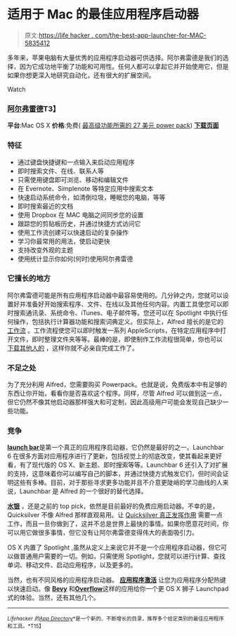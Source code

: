 # 适用于 Mac 的最佳应用程序启动器

> 原文:[https://life hacker . com/the-best-app-launcher-for-MAC-5835412](https://lifehacker.com/the-best-app-launcher-for-mac-5835412)

多年来，苹果电脑有大量优秀的应用程序启动器可供选择。阿尔弗雷德是我们的选择，因为它成功地平衡了功能和可用性。任何人都可以拿起它并开始使用它，但是如果你想更深入地研究自动化，还有很大的扩展空间。

Watch

### [阿尔弗雷德](http://www.alfredapp.com/)T3】

**平台**:Mac OS X
**价格**:免费( [最高级功能所需的 27 美元 power pack](https://buy.alfredapp.com/))
[**下载页面**](http://www.alfredapp.com/)

### 特征

*   通过键盘快捷键和一点输入来启动应用程序
*   即时搜索文件、在线、联系人等
*   只需使用键盘即可浏览、移动和编辑文件
*   在 Evernote、Simplenote 等特定应用中搜索文本
*   快速启动系统命令，如清倒垃圾，睡眠您的电脑，等等
*   即时搜索最近的文档
*   使用 Dropbox 在 MAC 电脑之间同步您的设置
*   跟踪您的剪贴板历史，并通过快捷方式访问它
*   使用工作流创建可以快速启动的复杂操作
*   学习你最常用的用法，使启动更快
*   支持改变外观的主题
*   使用统计显示你如何(何时)使用阿尔弗雷德

### 它擅长的地方

阿尔弗雷德可能是所有应用程序启动器中最容易使用的。几分钟之内，您就可以设置好并准备好开始搜索程序、文件、在线以及其他任何内容。内置工具使您可以即时搜索通讯录、系统命令、iTunes、电子邮件等。您还可以在 Spotlight 中执行任何操作，包括执行计算器功能和搜索词典定义。但实际上，Alfred 擅长的是它的 [工作流](http://lifehacker.com/how-to-automate-anything-with-alfred-workflows-then-sh-5993430) 。工作流程使您可以即时触发一系列 AppleScripts，在特定应用程序中打开文件，即时整理文件夹等等。最棒的是，即使制作工作流程很简单，你也可以 [下载其他人的](http://www.alfredforum.com/forum/3-share-your-workflows/) ，这样你就不必亲自完成工作了。

### 不足之处

为了充分利用 Alfred，您需要购买 Powerpack。也就是说，免费版本中有足够的东西让你开始，看看你是否喜欢这个程序。同样，尽管 Alfred 可以做到这一点，但它仍然不像其他启动器那样强大和可定制，因此高级用户可能会发现自己缺少一些功能。

### 竞争

[**launch bar**](http://www.obdev.at/products/launchbar/index.html)是第一个真正的应用程序启动器，它仍然是最好的之一。Launchbar 6 在很多方面对应用程序进行了更新，包括视觉上的彻底改变，使其看起来更好看，有了现代版的 OS X、新主题、即时搜索等等。Launchbar 6 还引入了对扩展的支持，这意味着你可以编写自己的脚本，并通过快捷方式触发它们，但时间会证明这些有多棒。目前，对于那些寻求更多功能并且不介意更陡峭的学习曲线的人来说，Launchbar 是 Alfred 的一个很好的替代选择。

[**水银**](http://qsapp.com/) ，还是之前的 top pick，依然是目前最好的免费应用启动器。不幸的是，Quicksilver 不像 Alfred 那样直观易用。让 [Quicksilver 真正发挥作用](http://lifehacker.com/hack-attack-a-beginners-guide-to-quicksilver-247129) 需要一点工作，而且一旦你做到了，这并不总是世界上最快的事情。如果你愿意花时间，你可以用它做很多事情，但它没有让阿尔弗雷德变得伟大的表面吸引力。

OS X 内置了 Spotlight ,虽然从定义上来说它并不是一个应用程序启动器，但它可以做普通用户需要的一切。例如，只需使用 Spotlight，您就可以进行计算、查找单词、移动文件、启动应用程序，以及更多的。

当然，也有不同风格的应用程序启动器。 [**应用程序激活**](http://www.apptivateapp.com/) 让您为应用程序分配热键以快速启动。像 [**Bevy**](http://www.bergdesign.com/bevy) 和[**Overflow**](http://stuntsoftware.com/overflow)这样的应用给你一个更 OS X 狮子 Launchpad 式的体验。当然，还有其他几个。

* * *

<small>*Lifehacker 的*</small>[<small>*App Directory*</small>](http://lifehacker.com/the-lifehacker-app-directory-curates-the-best-apps-for-5803257)<small>*是一个新的、不断增长的目录，推荐多个给定类别的最佳应用程序和工具。*T15】</small>